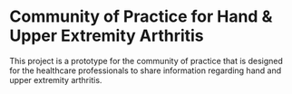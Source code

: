 # Community of Practice for Hand & Upper Extremity Arthritis

This project is a prototype for the community of practice that is designed for the healthcare professionals to share information regarding hand and upper extremity arthritis.
